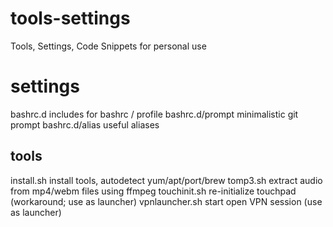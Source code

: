 # tools-settings
Tools, Settings, Code Snippets for personal use

# settings
bashrc.d         includes for bashrc / profile
bashrc.d/prompt  minimalistic git prompt
bashrc.d/alias   useful aliases

## tools
install.sh	install tools, autodetect yum/apt/port/brew
tomp3.sh        extract audio from mp4/webm files using ffmpeg
touchinit.sh	re-initialize touchpad (workaround; use as launcher)
vpnlauncher.sh	start open VPN session (use as launcher)

